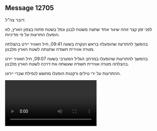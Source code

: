 ## Message 12705

דובר צה"ל: 

לפני זמן קצר זוהה שיגור אחד שחצה משטח לבנון ונפל בשטח פתוח בצפון הארץ, לא הופעלו התרעות על פי מדיניות.

בהמשך להתרעה שהופעלה בראש הנקרה בשעה 09:41, חיל האוויר יירט בהצלחה מטרה אווירית חשודה שחצתה לשטח הארץ מלבנון.

בהמשך להתרעות שהופעלו במרחב הגליל המערבי בשעה 09:07, חיל האוויר יירט בהצלחה מטרה אווירית חשודה שעשתה את דרכה לשטח הארץ מלבנון. 

ההתרעות על ירי טילים ורקטות הופעלו מחשש לנפילת שברי יירוט.

![Video](12705/12705_media.mp4)
